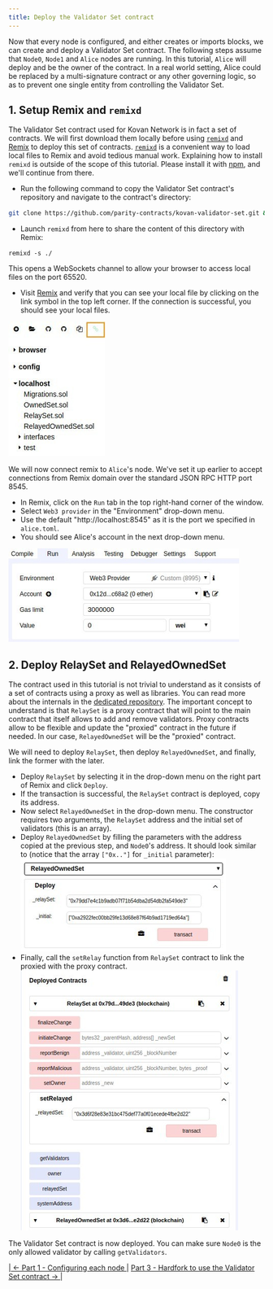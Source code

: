 ```yaml
---
title: Deploy the Validator Set contract
---
```


Now that every node is configured, and either creates or imports blocks, we can create and deploy a Validator Set contract. The following steps assume that `Node0`, `Node1` and `Alice` nodes are running.
In this tutorial, `Alice` will deploy and be the owner of the contract. In a real world setting, Alice could be replaced by a multi-signature contract or any other governing logic, so as to prevent one single entity from controlling the Validator Set.

## 1. Setup Remix and `remixd`

The Validator Set contract used for Kovan Network is in fact a set of contracts. We will first download them locally before using [`remixd`](https://github.com/ethereum/remixd) and [Remix](https://remix.ethereum.org) to deploy this set of contracts.
[`remixd`](https://github.com/ethereum/remixd) is a convenient way to load local files to Remix and avoid tedious manual work. Explaining how to install `remixd` is outside of the scope of this tutorial. Please install it with [npm](https://www.npmjs.com/get-npm), and we'll continue from there.

- Run the following command to copy the Validator Set contract's repository and navigate to the contract's directory:
```bash
git clone https://github.com/parity-contracts/kovan-validator-set.git && cd ./kovan-validator-set/contracts
```
- Launch `remixd` from here to share the content of this directory with Remix:
```
remixd -s ./
```
This opens a WebSockets channel to allow your browser to access local files on the port 65520.

- Visit [Remix](https://remix.ethereum.org) and verify that you can see your local file by clicking on the link symbol in the top left corner. If the connection is successful, you should see your local files.

![remixd kovan contract](images/Validator-set-remix-0.jpg)

We will now connect remix to `Alice`'s node. We've set it up earlier to accept connections from Remix domain over the standard JSON RPC HTTP port 8545. 
- In Remix, click on the `Run` tab in the top right-hand corner of the window.
- Select `Web3 provider` in the "Environment" drop-down menu.
- Use the default "http://localhost:8545" as it is the port we specified in `alice.toml`.
- You should see Alice's account in the next drop-down menu.

![remix kovan contract](images/Validator-set-remix-1.jpg)

## 2. Deploy RelaySet and RelayedOwnedSet

The contract used in this tutorial is not trivial to understand as it consists of a set of contracts using a proxy as well as libraries.
You can read more about the internals in the [dedicated repository](https://github.com/parity-contracts/kovan-validator-set). The important concept to understand is that `RelaySet` is a proxy contract that will point to the main contract that itself allows to add and remove validators. Proxy contracts allow to be flexible and update the "proxied" contract in the future if needed. In our case, `RelayedOwnedSet` will be the "proxied" contract.

We will need to deploy `RelaySet`, then deploy `RelayedOwnedSet`, and finally, link the former with the later.

- Deploy `RelaySet` by selecting it in the drop-down menu on the right part of Remix and click `Deploy`.
- If the transaction is successful, the `RelaySet` contract is deployed, copy its address.
- Now select `RelayedOwnedSet` in the drop-down menu. The constructor requires two arguments, the `RelaySet` address and the initial set of validators (this is an array).
- Deploy `RelayedOwnedSet` by filling the parameters with the address copied at the previous step, and `Node0`'s address. It should look similar to (notice that the array `["0x.."]` for `_initial` parameter): 
![remix deploy contract](images/Validator-set-remix-2.jpg)
- Finally, call the `setRelay` function from `RelaySet` contract to link the proxied with the proxy contract.
![remix relaySet contract](images/Validator-set-remix-3.jpg)

The Validator Set contract is now deployed. You can make sure `Node0` is the only allowed validator by calling `getValidators`.

|[ ← Part 1 - Configuring each node ](Validator-Set-Tutorial-1.md)| [ Part 3 - Hardfork to use the Validator Set contract → ](Validator-Set-Tutorial-3.md)|